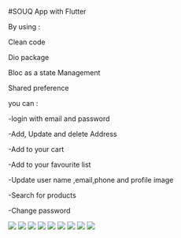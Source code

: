 
#SOUQ App with Flutter

By using :

Clean code 

Dio package

Bloc as a state Management

Shared preference 

you can :

-login with email and password

-Add, Update and delete Address

-Add to your cart 

-Add to your favourite list

-Update user name ,email,phone and profile image

-Search for products

-Change password

<img src="https://user-images.githubusercontent.com/101335124/182322007-5cb93d74-8092-49ed-a47e-78bd6f9daf76.jpg" >
<img src="https://user-images.githubusercontent.com/101335124/182322451-62b1efae-ced6-471b-b560-268e0a42fc20.jpg" >
<img src="https://user-images.githubusercontent.com/101335124/182322784-5f728edd-a612-4bab-8d64-5c82af897896.jpg" >
<img src="https://user-images.githubusercontent.com/101335124/182323293-5a6b3fec-6113-46d5-a9d7-80659417b777.jpg" >
<img src="https://user-images.githubusercontent.com/101335124/182323492-22b55c8b-0056-4178-a124-780bd5c47e9c.jpg" >
<img src="https://user-images.githubusercontent.com/101335124/182323718-2308bece-2273-430a-873b-b7db745c047d.jpg" >
<img src="https://user-images.githubusercontent.com/101335124/182324107-501dfdeb-4c7c-474d-ab9f-1fde77631c98.jpg" >
<img src="https://user-images.githubusercontent.com/101335124/182324344-d563b425-ea76-4103-b9c8-233567510553.jpg" >
<img src="https://user-images.githubusercontent.com/101335124/182324572-4d0da9c0-43d6-4362-9adf-8ed97d036a03.jpg" >




